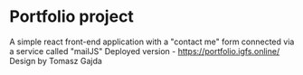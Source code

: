 # Portfolio project
A simple react front-end application with a "contact me" form connected via a service called "mailJS"
Deployed version - https://portfolio.igfs.online/
Design by Tomasz Gajda
